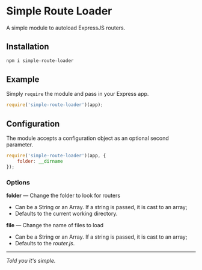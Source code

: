 # Simple Route Loader
A simple module to autoload ExpressJS routers.

## Installation
```js
npm i simple-route-loader
```

## Example
Simply `require` the module and pass in your Express app.

```js
require('simple-route-loader')(app);
```

## Configuration
The module accepts a configuration object as an optional second parameter.

```js
require('simple-route-loader')(app, {
    folder: __dirname
});
```

### Options
__folder__ &mdash; Change the folder to look for routers
- Can be a String or an Array. If a string is passed, it is cast to an array;
- Defaults to the current working directory.

__file__ &mdash; Change the name of files to load
- Can be a String or an Array. If a string is passed, it is cast to an array;
- Defaults to the _router.js_.

____
_Told you it's simple._
